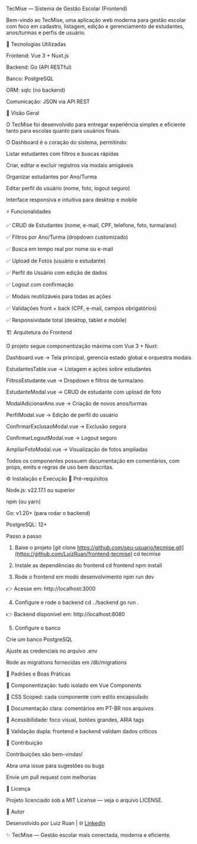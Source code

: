 TecMise — Sistema de Gestão Escolar (Frontend)

Bem-vindo ao TecMise, uma aplicação web moderna para gestão escolar com foco em cadastro, listagem, edição e gerenciamento de estudantes, anos/turmas e perfis de usuário.

🚀 Tecnologias Utilizadas

Frontend: Vue 3 + Nuxt.js

Backend: Go (API RESTful)

Banco: PostgreSQL

ORM: sqlc (no backend)

Comunicação: JSON via API REST

📌 Visão Geral

O TecMise foi desenvolvido para entregar experiência simples e eficiente tanto para escolas quanto para usuários finais.

O Dashboard é o coração do sistema, permitindo:

Listar estudantes com filtros e buscas rápidas

Criar, editar e excluir registros via modais amigáveis

Organizar estudantes por Ano/Turma

Editar perfil do usuário (nome, foto, logout seguro)

Interface responsiva e intuitiva para desktop e mobile

⚡ Funcionalidades

✅ CRUD de Estudantes (nome, e-mail, CPF, telefone, foto, turma/ano)

✅ Filtros por Ano/Turma (dropdown customizado)

✅ Busca em tempo real por nome ou e-mail

✅ Upload de Fotos (usuário e estudante)

✅ Perfil do Usuário com edição de dados

✅ Logout com confirmação

✅ Modais reutilizáveis para todas as ações

✅ Validações front + back (CPF, e-mail, campos obrigatórios)

✅ Responsividade total (desktop, tablet e mobile)

🏗️ Arquitetura do Frontend

O projeto segue componentização máxima com Vue 3 + Nuxt:

Dashboard.vue → Tela principal, gerencia estado global e orquestra modais

EstudantesTable.vue → Listagem e ações sobre estudantes

FiltrosEstudante.vue → Dropdown e filtros de turma/ano

EstudanteModal.vue → CRUD de estudante com upload de foto

ModalAdicionarAno.vue → Criação de novos anos/turmas

PerfilModal.vue → Edição de perfil do usuário

ConfirmarExclusaoModal.vue → Exclusão segura

ConfirmarLogoutModal.vue → Logout seguro

AmpliarFotoModal.vue → Visualização de fotos ampliadas

Todos os componentes possuem documentação em comentários, com props, emits e regras de uso bem descritas.

⚙️ Instalação e Execução
🔑 Pré-requisitos

Node.js: v22.17.1 ou superior

npm (ou yarn)

Go: v1.20+ (para rodar o backend)

PostgreSQL: 12+

Passo a passo
1. Baixe o projeto
[git clone https://github.com/seu-usuario/tecmise.git](https://github.com/LuizRuan/frontend-tecmise)
cd tecmise

2. Instale as dependências do frontend
cd frontend
npm install

3. Rode o frontend em modo desenvolvimento
npm run dev


👉 Acesse em: http://localhost:3000

4. Configure e rode o backend
cd ../backend
go run .


👉 Backend disponível em: http://localhost:8080

5. Configure o banco

Crie um banco PostgreSQL

Ajuste as credenciais no arquivo .env

Rode as migrations fornecidas em /db/migrations

📝 Padrões e Boas Práticas

🔹 Componentização: tudo isolado em Vue Components

🔹 CSS Scoped: cada componente com estilo encapsulado

🔹 Documentação clara: comentários em PT-BR nos arquivos

🔹 Acessibilidade: foco visual, botões grandes, ARIA tags

🔹 Validação dupla: frontend e backend validam dados críticos

🤝 Contribuição

Contribuições são bem-vindas!

Abra uma issue para sugestões ou bugs

Envie um pull request com melhorias

📄 Licença

Projeto licenciado sob a MIT License — veja o arquivo LICENSE.

👤 Autor

Desenvolvido por Luiz Ruan
 | 🌐 [LinkedIn](https://www.linkedin.com/in/ruan-andrade-a16083346/)

✨ TecMise — Gestão escolar mais conectada, moderna e eficiente.
